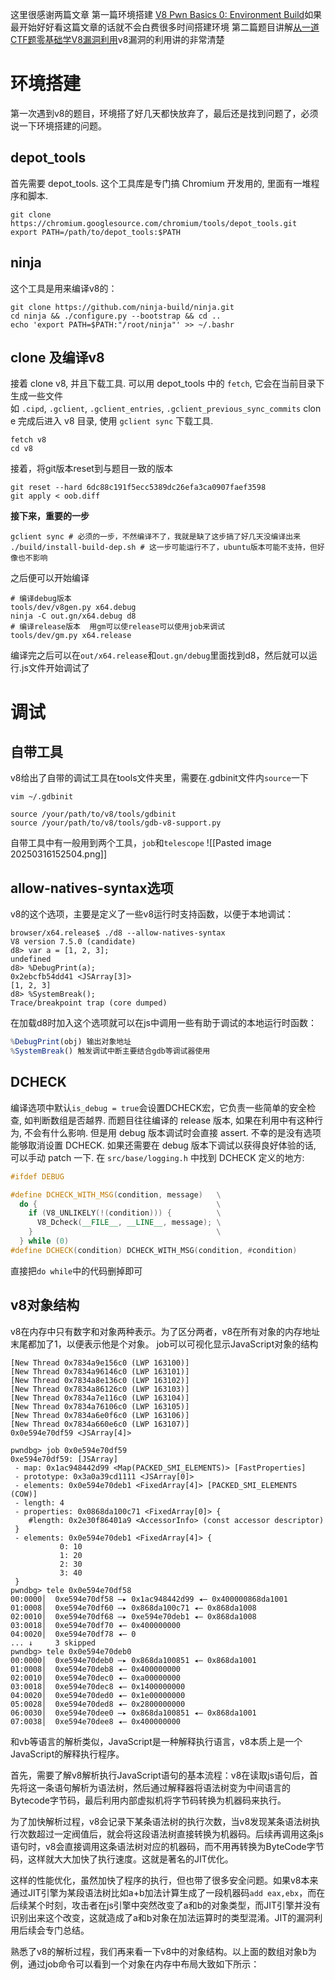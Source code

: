 这里很感谢两篇文章
第一篇环境搭建 [V8 Pwn Basics 0: Environment Build](https://blog.wingszeng.top/v8-pwn-basics-0-environment-build/)如果最开始好好看这篇文章的话就不会白费很多时间搭建环境
第二篇题目讲解[从一道CTF题零基础学V8漏洞利用](https://www.freebuf.com/vuls/203721.html)v8漏洞的利用讲的非常清楚
# 环境搭建
第一次遇到v8的题目，环境搭了好几天都快放弃了，最后还是找到问题了，必须说一下环境搭建的问题。
## depot_tools
首先需要 depot_tools. 这个工具库是专门搞 Chromium 开发用的, 里面有一堆程序和脚本.
```shell
git clone https://chromium.googlesource.com/chromium/tools/depot_tools.git
export PATH=/path/to/depot_tools:$PATH
```
## ninja
这个工具是用来编译v8的：
```shell
git clone https://github.com/ninja-build/ninja.git  
cd ninja && ./configure.py --bootstrap && cd ..  
echo 'export PATH=$PATH:"/root/ninja"' >> ~/.bashr
```
##  clone 及编译v8
接着 clone v8, 并且下载工具. 可以用 depot_tools 中的 `fetch`, 它会在当前目录下生成一些文件如 `.cipd`, `.gclient`, `.gclient_entries`, `.gclient_previous_sync_commits` clone 完成后进入 v8 目录, 使用 `gclient sync` 下载工具.
```shell
fetch v8
cd v8
```
接着，将git版本reset到与题目一致的版本
```shell
git reset --hard 6dc88c191f5ecc5389dc26efa3ca0907faef3598  
git apply < oob.diff
```
**接下来，重要的一步**
```shell
gclient sync # 必须的一步，不然编译不了，我就是缺了这步搞了好几天没编译出来
./build/install-build-dep.sh # 这一步可能运行不了，ubuntu版本可能不支持，但好像也不影响
```
之后便可以开始编译
```shell
# 编译debug版本  
tools/dev/v8gen.py x64.debug  
ninja -C out.gn/x64.debug d8  
# 编译release版本  用gm可以使release可以使用job来调试
tools/dev/gm.py x64.release  
```
编译完之后可以在`out/x64.release`和`out.gn/debug`里面找到d8，然后就可以运行.js文件开始调试了

# 调试
## 自带工具
v8给出了自带的调试工具在tools文件夹里，需要在.gdbinit文件内`source`一下
```shell
vim ~/.gdbinit

source /your/path/to/v8/tools/gdbinit  
source /your/path/to/v8/tools/gdb-v8-support.py
```
自带工具中有一般用到两个工具，`job`和`telescope`
![[Pasted image 20250316152504.png]]
## allow-natives-syntax选项
v8的这个选项，主要是定义了一些v8运行时支持函数，以便于本地调试：
```shell
browser/x64.release$ ./d8 --allow-natives-syntax  
V8 version 7.5.0 (candidate)  
d8> var a = [1, 2, 3];  
undefined  
d8> %DebugPrint(a);  
0x2ebcfb54dd41 <JSArray[3]>  
[1, 2, 3]  
d8> %SystemBreak();  
Trace/breakpoint trap (core dumped)
```
在加载d8时加入这个选项就可以在js中调用一些有助于调试的本地运行时函数：
```js
%DebugPrint(obj) 输出对象地址
%SystemBreak() 触发调试中断主要结合gdb等调试器使用
```
## DCHECK
编译选项中默认`is_debug = true`会设置DCHECK宏，它负责一些简单的安全检查, 如判断数组是否越界. 而题目往往编译的 release 版本, 如果在利用中有这种行为, 不会有什么影响. 但是用 debug 版本调试时会直接 assert. 不幸的是没有选项能够取消设置 DCHECK. 如果还需要在 debug 版本下调试以获得良好体验的话, 可以手动 patch 一下. 在 `src/base/logging.h` 中找到 DCHECK 定义的地方:
```cpp
#ifdef DEBUG

#define DCHECK_WITH_MSG(condition, message)   \
  do {                                        \
    if (V8_UNLIKELY(!(condition))) {          \
      V8_Dcheck(__FILE__, __LINE__, message); \
    }                                         \
  } while (0)
#define DCHECK(condition) DCHECK_WITH_MSG(condition, #condition)
```
直接把`do while`中的代码删掉即可
## v8对象结构
v8在内存中只有数字和对象两种表示。为了区分两者，v8在所有对象的内存地址末尾都加了1，以便表示他是个对象。
job可以可视化显示JavaScript对象的结构
```shell
[New Thread 0x7834a9e156c0 (LWP 163100)]  
[New Thread 0x7834a96146c0 (LWP 163101)]  
[New Thread 0x7834a8e136c0 (LWP 163102)]  
[New Thread 0x7834a86126c0 (LWP 163103)]  
[New Thread 0x7834a7e116c0 (LWP 163104)]  
[New Thread 0x7834a76106c0 (LWP 163105)]  
[New Thread 0x7834a6e0f6c0 (LWP 163106)]  
[New Thread 0x7834a660e6c0 (LWP 163107)]  
0x0e594e70df59 <JSArray[4]>

pwndbg> job 0x0e594e70df59
0xe594e70df59: [JSArray]
 - map: 0x1ac948442d99 <Map(PACKED_SMI_ELEMENTS)> [FastProperties]
 - prototype: 0x3a0a39cd1111 <JSArray[0]>
 - elements: 0x0e594e70deb1 <FixedArray[4]> [PACKED_SMI_ELEMENTS (COW)]
 - length: 4
 - properties: 0x0868da100c71 <FixedArray[0]> {
    #length: 0x2e30f86401a9 <AccessorInfo> (const accessor descriptor)
 }
 - elements: 0x0e594e70deb1 <FixedArray[4]> {
           0: 10
           1: 20
           2: 30
           3: 40
 }
pwndbg> tele 0x0e594e70df58
00:0000│  0xe594e70df58 —▸ 0x1ac948442d99 ◂— 0x400000868da1001
01:0008│  0xe594e70df60 —▸ 0x868da100c71 ◂— 0x868da1008
02:0010│  0xe594e70df68 —▸ 0xe594e70deb1 ◂— 0x868da1008
03:0018│  0xe594e70df70 ◂— 0x400000000
04:0020│  0xe594e70df78 ◂— 0
... ↓     3 skipped
pwndbg> tele 0x0e594e70deb0
00:0000│  0xe594e70deb0 —▸ 0x868da100851 ◂— 0x868da1001
01:0008│  0xe594e70deb8 ◂— 0x400000000
02:0010│  0xe594e70dec0 ◂— 0xa00000000
03:0018│  0xe594e70dec8 ◂— 0x1400000000
04:0020│  0xe594e70ded0 ◂— 0x1e00000000
05:0028│  0xe594e70ded8 ◂— 0x2800000000
06:0030│  0xe594e70dee0 —▸ 0x868da100851 ◂— 0x868da1001
07:0038│  0xe594e70dee8 ◂— 0x400000000
```
和vb等语言的解析类似，JavaScript是一种解释执行语言，v8本质上是一个JavaScript的解释执行程序。

首先，需要了解v8解析执行JavaScript语句的基本流程：v8在读取js语句后，首先将这一条语句解析为语法树，然后通过解释器将语法树变为中间语言的Bytecode字节码，最后利用内部虚拟机将字节码转换为机器码来执行。

为了加快解析过程，v8会记录下某条语法树的执行次数，当v8发现某条语法树执行次数超过一定阀值后，就会将这段语法树直接转换为机器码。后续再调用这条js语句时，v8会直接调用这条语法树对应的机器码，而不用再转换为ByteCode字节码，这样就大大加快了执行速度。这就是著名的JIT优化。

这样的性能优化，虽然加快了程序的执行，但也带了很多安全问题。如果v8本来通过JIT引擎为某段语法树比如a+b加法计算生成了一段机器码`add eax,ebx`，而在后续某个时刻，攻击者在js引擎中突然改变了a和b的对象类型，而JIT引擎并没有识别出来这个改变，这就造成了a和b对象在加法运算时的类型混淆。JIT的漏洞利用后续会专门总结。

熟悉了v8的解析过程，我们再来看一下v8中的对象结构。以上面的数组对象b为例，通过job命令可以看到一个对象在内存中布局大致如下所示：